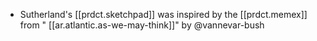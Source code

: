 
- Sutherland's [[prdct.sketchpad]] was inspired by the [[prdct.memex]] from " [[ar.atlantic.as-we-may-think]]" by @vannevar-bush